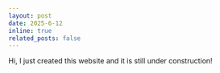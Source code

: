 ```yaml
---
layout: post
date: 2025-6-12
inline: true
related_posts: false
---
```


Hi, I just created this website and it is still under construction!